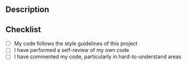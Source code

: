 ## Description

<!--

Please include a summary of the change and which issue is fixed. Please also include 
relevant motivation and context. List any dependencies that are required for this 
change.

-->

## Checklist

- [ ] My code follows the style guidelines of this project
- [ ] I have performed a self-review of my own code
- [ ] I have commented my code, particularly in hard-to-understand areas
